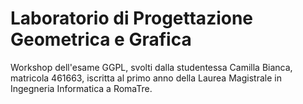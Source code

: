 # Laboratorio di Progettazione Geometrica e Grafica

Workshop dell'esame GGPL, svolti dalla studentessa Camilla Bianca, matricola 461663, iscritta al primo anno della Laurea Magistrale in Ingegneria Informatica a RomaTre.
